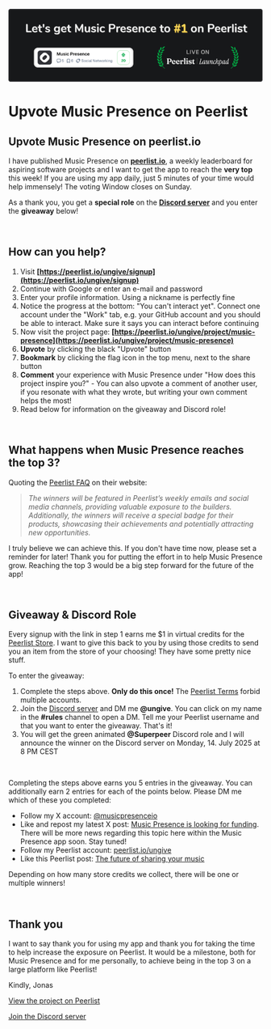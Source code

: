 ![](./banner/en/image.png)

# Upvote Music Presence on Peerlist

## Upvote Music Presence on peerlist.io

I have published Music Presence on
[**peerlist.io**](https://peerlist.io/ungive/project/music-presence),
a weekly leaderboard for aspiring software projects
and I want to get the app to reach the **very top** this week! If you are using my app daily, just 5 minutes of your time would help immensely! The voting Window closes on Sunday.

As a thank you,
you get a **special role** on the
[**Discord server**](https://discord.gg/7rc8dWD4ug)
and you enter the **giveaway** below!

&nbsp;

## How can you help?

1. Visit **[https://peerlist.io/ungive/signup](https://peerlist.io/ungive/signup)**
2. Continue with Google or enter an e-mail and password
3. Enter your profile information. Using a nickname is perfectly fine
4. Notice the progress at the bottom: "You can't interact yet". Connect one account under the "Work" tab, e.g. your GitHub account and you should be able to interact. Make sure it says you can interact before continuing
5. Now visit the project page: **[https://peerlist.io/ungive/project/music-presence](https://peerlist.io/ungive/project/music-presence)**
6. **Upvote** by clicking the black "Upvote" button
7. **Bookmark** by clicking the flag icon in the top menu, next to the share button
8. **Comment** your experience with Music Presence under "How does this project inspire you?" - You can also upvote a comment of another user, if you resonate with what they wrote, but writing your own comment helps the most!
9. Read below for information on the giveaway and Discord role!

&nbsp;

## What happens when Music Presence reaches the top 3?

Quoting the [Peerlist FAQ](https://help.peerlist.io/individual/launchpad/frequently-asked-questions-about-spotlight-by-peerlist) on their website:

> *The winners will be featured in Peerlist’s weekly emails and social media channels, providing valuable exposure to the builders. Additionally, the winners will receive a special badge for their products, showcasing their achievements and potentially attracting new opportunities.*

I truly believe we can achieve this. If you don't have time now, please set a reminder for later! Thank you for putting the effort in to help Music Presence grow. Reaching the top 3 would be a big step forward for the future of the app!

&nbsp;

## Giveaway & Discord Role

Every signup with the link in step 1 earns me $1 in virtual credits
for the [Peerlist Store](https://store.peerlist.io).
I want to give this back to you by using those credits
to send you an item from the store of your choosing!
They have some pretty nice stuff.

To enter the giveaway:
1. Complete the steps above. **Only do this once!**
   The [Peerlist Terms](https://help.peerlist.io/individual/referrral-program-terms-and-conditions) forbid multiple accounts.
2. Join the [Discord server](https://discord.gg/7rc8dWD4ug)
   and DM me **@ungive**. You can click on my name in the **#rules** channel to open a DM.
   Tell me your Peerlist username and that you want to enter the giveaway.
   That's it!
3. You will get the green animated **@Superpeer** Discord role and
   I will announce the winner on the Discord server on Monday, 14. July 2025 at 8 PM CEST

&nbsp;

Completing the steps above earns you 5 entries in the giveaway.
You can additionally earn 2 entries for each of the points below.
Please DM me which of these you completed:

- Follow my X account: [@musicpresenceio](https://x.com/musicpresenceio)
- Like and repost my latest X post: [Music Presence is looking for funding](https://x.com/musicpresenceio/status/1942662953393873094). There will be more news regarding this topic here within the Music Presence app soon. Stay tuned!
- Follow my Peerlist account: [peerlist.io/ungive](https://peerlist.io/ungive)
- Like this Peerlist post: [The future of sharing your music](https://peerlist.io/scroll/post/ACTH6AJDK9PKABAAN1R7K6EKKMLNOK)

Depending on how many store credits we collect,
there will be one or multiple winners!

&nbsp;

## Thank you

I want to say thank you for using my app
and thank you for taking the time to help increase the exposure on Peerlist.
It would be a milestone, both for Music Presence and for me personally,
to achieve being in the top 3 on a large platform like Peerlist!

Kindly, Jonas

<!-- button -->
[View the project on Peerlist](https://peerlist.io/ungive/project/music-presence)

<!-- button aside -->
[Join the Discord server](https://discord.gg/7rc8dWD4ug)
